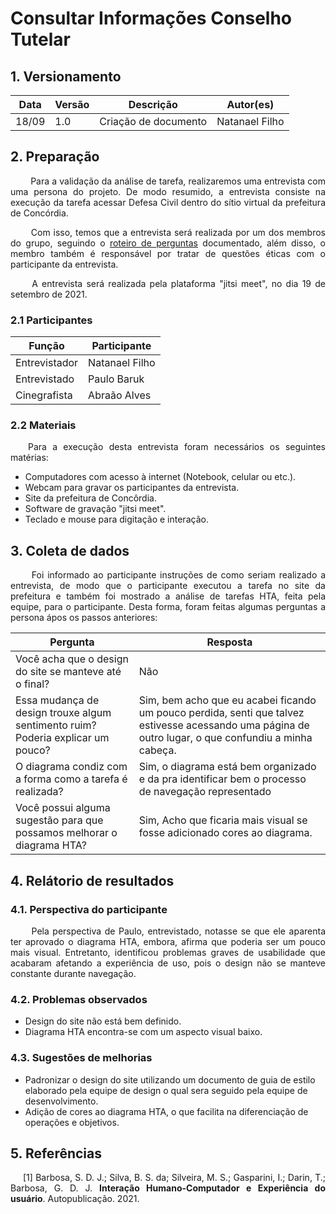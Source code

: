 # Consultar Informações Conselho Tutelar

## 1. Versionamento
|Data|Versão|Descrição|Autor(es)
|--|--|--|--|
|18/09|1.0|Criação de documento|Natanael Filho|

## 2. Preparação

<p align = "justify">  &emsp;&emsp; Para a validação da análise de tarefa, realizaremos uma entrevista com uma persona do projeto. De modo resumido, a entrevista consiste na execução da tarefa acessar Defesa Civil dentro do sítio virtual da prefeitura de Concórdia. </p>

<p align = "justify">  &emsp;&emsp; Com isso, temos que a entrevista será realizada por um dos membros do grupo, seguindo o <a href="../../planejamentoAvaliacaoAnaliseTarefa">roteiro de perguntas</a> documentado, além disso, o membro também é responsável por tratar de questões éticas com o participante da entrevista.</p>

<p align = "justify">  &emsp;&emsp; A entrevista será realizada pela plataforma "jitsi meet", no dia 19 de setembro de 2021.</p>

### 2.1 Participantes

|Função| Participante|
|--|--|
|Entrevistador|Natanael Filho|
|Entrevistado|Paulo Baruk|
|Cinegrafista|Abraão Alves|

### 2.2 Materiais

<p align = "justify">  &emsp;&emsp;Para a execução desta entrevista foram necessários os seguintes matérias: </p>

- Computadores com acesso à internet (Notebook, celular ou etc.).
- Webcam para gravar os participantes da entrevista.
- Site da prefeitura de Concôrdia.
- Software de gravação "jitsi meet".
- Teclado e mouse para digitação e interação.

## 3. Coleta de dados

<p align = "justify">  &emsp;&emsp; Foi informado ao participante instruções de como seriam realizado a entrevista, de modo que o participante executou a tarefa no site da prefeitura e também foi mostrado a análise de tarefas HTA, feita pela equipe, para o participante. Desta forma, foram feitas algumas perguntas a persona ápos os passos anteriores:</p>

|**Pergunta**|**Resposta**|
|--|--|
|Você acha que o design do site se manteve até o final?| Não|
|Essa mudança de design trouxe algum sentimento ruim? Poderia explicar um pouco?| Sim, bem acho que eu acabei ficando um pouco perdida, senti que talvez estivesse acessando uma página de outro lugar, o que confundiu a minha cabeça.|
|O diagrama condiz com a forma como a tarefa é realizada?| Sim, o diagrama está bem organizado e da pra identificar bem o processo de navegação representado|
|Você possui alguma sugestão para que possamos melhorar o diagrama HTA?|Sim, Acho que ficaria mais visual se fosse adicionado cores ao diagrama.|

## 4. Relátorio de resultados

### 4.1. Perspectiva do participante

<p align = "justify">  &emsp;&emsp;  Pela perspectiva de Paulo, entrevistado, notasse se que ele aparenta ter aprovado o diagrama HTA, embora, afirma que poderia ser um pouco mais visual. Entretanto, identificou problemas graves de usabilidade que acabaram afetando a experiência de uso, pois o design não se manteve constante durante navegação.</p>

### 4.2. Problemas observados

- Design do site não está bem definido.
- Diagrama HTA encontra-se com um aspecto visual baixo.

### 4.3. Sugestões de melhorias

- Padronizar o design do site utilizando um documento de guia de estilo elaborado pela equipe de design o qual sera seguido pela equipe de desenvolvimento.
- Adição de cores ao diagrama HTA, o que facilita na diferenciação de operações e objetivos.

## 5. Referências
<p style="text-align: justify; text-indent: 20px">[1] Barbosa, S. D. J.; Silva, B. S. da; Silveira, M. S.; Gasparini, I.; Darin, T.; Barbosa, G. D. J. <b>Interação Humano-Computador e Experiência do usuário</b>. Autopublicação. 2021.</p>
